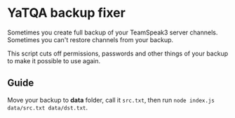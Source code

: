 # YaTQA backup fixer

Sometimes you create full backup of your TeamSpeak3 server channels. Sometimes you can't restore channels from your backup.

This script cuts off permissions, passwords and other things of your backup to make it possible to use again.

## Guide

Move your backup to **data** folder, call it `src.txt`, then run `node index.js data/src.txt data/dst.txt`.
